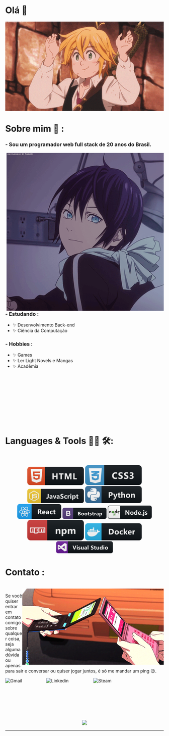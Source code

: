 # Olá 👋

<div align="center">
<img hight="300" width="700" alt="GIF" align="center" src="assets/gifs/208593.gif">
</div>

# Sobre mim 💬 :

### - Sou um programador web full stack de 20 anos do Brasil.

<img hight="400" width="500" alt="GIF" align="right" src="assets/gifs/13626.gif">

### - Estudando :
- ✨ Desenvolvimento Back-end
- ✨ Ciência da Computação

### - Hobbies : 
- ✨ Games
- ✨ Ler Light Novels e Mangas
- ✨ Acadêmia

</br>
</br>
</br>
</br>
</br>
</br>
</br>
</br>
</br>

# Languages & Tools 👨‍💻 🛠:
</br>

<p align="center">

<!-- For more icons please follow  https://github.com/MikeCodesDotNET/ColoredBadges -->
<img src="assets/svg/dev/languages/html.svg" alt="html" width="180" hight="50">
<img src="assets/svg/dev/languages/css3.svg" alt="css3" width="180" hight="50">
<img src="assets/svg/dev/languages/js.svg" alt="js" width="180" hight="50">
<img src="assets/svg/dev/languages/python.svg" alt="python" width="180" hight="50">
</br>
<img src="assets/svg/dev/frameworks/react.svg" alt="react" width="140" hight="50">
<img src="assets/svg/dev/frameworks/bootstrap.svg" alt="bootstrap"  width="140" hight="50">
<img src="assets/svg/dev/frameworks/nodejs.svg" alt="nodejs" width="140" hight="50">
</br>
<img src="assets/svg/dev/services/npm.svg" alt="npm" width="180" hight="50">
<img src="assets/svg/dev/tools/docker.svg" alt="docker" width="180" hight="50">
<img src="assets/svg/dev/tools/visualstudio.svg" alt="visualstudio" width="180" hight="50">
</br>

</p>

# Contato :
<p>
</br>

<img hight="320" width="450" align="right" alt="GIF" src="assets/gifs/email.gif">

Se você quiser entrar em contato comigo sobre qualquer coisa, seja alguma dúvida ou apenas para sair e conversar ou quiser jogar juntos, é só me mandar um ping 😉.

<a href="mailto:df828316@gmail.com">
 <img align="left" alt="Gmail" width="130" hight="100" src="https://github.com/datavinny/datavinny/blob/master/assets/icons/gmail.png" />
</a>
<a href="https://www.linkedin.com/in/davifreitass/">
  <img align="left" alt="Linkedin" width="150" hight="100" src="https://github.com/datavinny/datavinny/blob/master/assets/icons/linkedin.png" />

</a>
<a href="https://steamcommunity.com/id/acerplayers/">
  <img align="left" alt="Steam" width="130" hight="100" src="https://github.com/datavinny/datavinny/blob/master/assets/icons/steam.png" />
</a>
 </p>
 
</br></br></br>
</br></br></br>
</br>

<p align="center" >  
  <a href="https://github.com/datavinny/github-readme-stats"> 
    <img  src="https://github-readme-stats.vercel.app/api?username=datavinny&&show_icons=true&theme=radical"/>
  </a>
  </p>

*************
